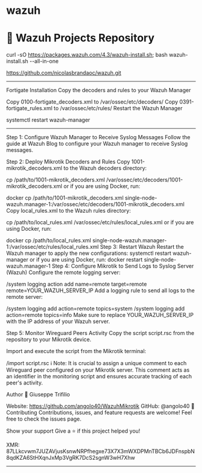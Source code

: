 # wazuh
# 🚀 Wazuh Projects Repository
curl -sO https://packages.wazuh.com/4.3/wazuh-install.sh; bash wazuh-install.sh --all-in-one


https://github.com/nicolasbrandaoc/wazuh.git



_____________________________________________________________________
Fortigate Installation
Copy the decoders and rules to your Wazuh Manager

Copy 0100-fortigate_decoders.xml to /var/ossec/etc/decoders/
Copy 0391-fortigate_rules.xml to /var/ossec/etc/rules/
Restart the Wazuh Manager

systemctl restart wazuh-manager

_____________________________________________________________________


Step 1: Configure Wazuh Manager to Receive Syslog Messages
Follow the guide at Wazuh Blog to configure your Wazuh manager to receive Syslog messages.

Step 2: Deploy Mikrotik Decoders and Rules
Copy 1001-mikrotik_decoders.xml to the Wazuh decoders directory:

cp /path/to/1001-mikrotik_decoders.xml /var/ossec/etc/decoders/1001-mikrotik_decoders.xml
or if you are using Docker, run:

docker cp /path/to/1001-mikrotik_decoders.xml single-node-wazuh.manager-1:/var/ossec/etc/decoders/1001-mikrotik_decoders.xml
Copy local_rules.xml to the Wazuh rules directory:

cp /path/to/local_rules.xml /var/ossec/etc/rules/local_rules.xml
or if you are using Docker, run:

docker cp /path/to/local_rules.xml single-node-wazuh.manager-1:/var/ossec/etc/rules/local_rules.xml
Step 3: Restart Wazuh
Restart the Wazuh manager to apply the new configurations:
systemctl restart wazuh-manager
or if you are using Docker, run:
docker restart single-node-wazuh.manager-1
Step 4: Configure Mikrotik to Send Logs to Syslog Server (Wazuh)
Configure the remote logging server:

/system logging action add name=remote target=remote remote=YOUR_WAZUH_SERVER_IP
Add a logging rule to send all logs to the remote server:

/system logging add action=remote topics=system
/system logging add action=remote topics=info
Make sure to replace YOUR_WAZUH_SERVER_IP with the IP address of your Wazuh server.

Step 5: Monitor Wireguard Peers Activity
Copy the script script.rsc from the repository to your Mikrotik device.

Import and execute the script from the Mikrotik terminal:

/import script.rsc
ℹ️ Note: It is crucial to assign a unique comment to each Wireguard peer configured on your Mikrotik server. This comment acts as an identifier in the monitoring script and ensures accurate tracking of each peer's activity.

Author
👤 Giuseppe Trifilio

Website: https://github.com/angolo40/WazuhMikrotik
GitHub: @angolo40
🤝 Contributing
Contributions, issues, and feature requests are welcome! Feel free to check the issues page.

Show your support
Give a ⭐️ if this project helped you!

XMR: 87LLkcvwm7JUZAVjusKsnwNRPfhegxe73X7X3mWXDPMnTBCb6JDFnspbN8qdKZA6StHXqnJxMp3VgRK7DcS2sgnW3wH7Xhw



_____________________________________________________________________

